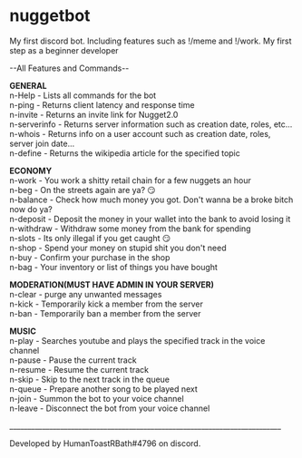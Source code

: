 # nuggetbot<br/>
My first discord bot. Including features such as !/meme and !/work. My first step as a beginner developer<br/>

--All Features and Commands--<br/>

**GENERAL**<br/>
n-Help  - Lists all commands for the bot<br/>
n-ping - Returns client latency and response time<br/>
n-invite - Returns an invite link for Nugget2.0<br/>
n-serverinfo - Returns server information such as creation date, roles, etc...<br/>
n-whois - Returns info on a user account such as creation date, roles, server join date...<br/>
n-define - Returns the wikipedia article for the specified topic<br/>

**ECONOMY**<br/>
n-work - You work a shitty retail chain for a few nuggets an hour<br/>
n-beg - On the streets again are ya? :smirk:<br/>
n-balance - Check how much money you got. Don't wanna be a broke bitch now do ya?<br/>
n-deposit - Deposit the money in your wallet into the bank to avoid losing it<br/>
n-withdraw - Withdraw some money from the bank for spending<br/>
n-slots - Its only illegal if you get caught :smirk:<br/>
n-shop - Spend your money on stupid shit you don't need<br/>
n-buy - Confirm your purchase in the shop<br/>
n-bag - Your inventory or list of things you have bought<br/>

**MODERATION(MUST HAVE ADMIN IN YOUR SERVER)**<br/>
n-clear - purge any unwanted messages<br/>
n-kick - Temporarily kick a member from the server<br/>
n-ban - Temporarily ban a member from the server<br/>

**MUSIC**<br/>
n-play - Searches youtube and plays the specified track in the voice channel<br/>
n-pause - Pause the current track<br/>
n-resume - Resume the current track<br/>
n-skip - Skip to the next track in the queue<br/>
n-queue - Prepare another song to be played next<br/>
n-join - Summon the bot to your voice channel<br/>
n-leave - Disconnect the bot from your voice channel<br/>

___________________________________________________________________________<br/>

Developed by HumanToastRBath#4796 on discord. <br/>

